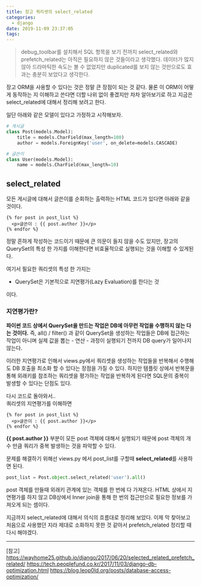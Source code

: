 ```yaml
---
title: 장고 쿼리셋의 select_related
categories:
  - django
date: 2019-11-09 23:37:05
tags:
---
```


> debug_toolbar를 설치해서 SQL 항목을 보기 전까지 select_related와 prefetch_related는 아직은 필요하지 않은 것들이라고 생각했다. 데이터가 많지 않아 드라마틱한 속도는 볼 수 없었지만 duplicated를 보지 않는 것만으로도 효과는 충분히 보았다고 생각한다.

장고 ORM을 사용할 수 있다는 것은 정말 큰 장점이 되는 것 같다. 물론 이 ORM이 어떻게 동작하는 지 이해하고 쓴다면 더할 나위 없이 좋겠지만 차차 알아보기로 하고 지금은 select_related에 대해서 정리해 보려고 한다.

일단 아래와 같은 모델이 있다고 가정하고 시작해보자.

```python
# 게시글
class Post(models.Model):
    title = models.CharField(max_length=100)
    author = models.ForeignKey('user', on_delete=models.CASCADE)

# 글쓴이
class User(models.Model):
    name = models.CharField(max_length=10)
```

## select_related

모든 게시글에 대해서 글쓴이를 순회하는 출력하는 HTML 코드가 있다면 아래와 같을 것이다.

```django
{% for post in post_list %}
  <p>글쓴이 : {{ post.author }}</p>
{% endfor %}
```

정말 흔하게 작성하는 코드이기 때문에 큰 의문이 들지 않을 수도 있지만, 장고의 QuerySet의 특성 한 가지를 이해한다면 비효율적으로 실행되는 것을 이해할 수 있게된다.

여기서 필요한 쿼리셋의 특성 한 가지는

- QuerySet은 기본적으로 지연평가(Lazy Evaluation)를 한다는 것

이다.

### 지연평가란?

**파이썬 코드 상에서 QuerySet을 만드는 작업은 DB에 아무런 작업을 수행하지 않는 다는 것이다.** 즉, all() / filter() 과 같이 QuerySet을 생성하는 작업들은 DB에 접근하는 작업이 아니며 실제 값을 뽑는 - 연산 - 과정이 실행되기 전까지 DB query가 일어나지 않는다.

이러한 지연평가로 인해서 views.py에서 쿼리셋을 생성하는 작업들을 반복해서 수행해도 DB 호출을 최소화 할 수 있다는 장점을 가질 수 있다. 하지만 템플릿 상에서 반복문을 통해 외래키를 참조하는 쿼리셋을 평가하는 작업을 반복하게 된다면 SQL문의 중복이 발생할 수 있다는 단점도 있다.

다시 코드로 돌아와서..  
쿼리셋의 지연평가를 이해하면

```django
{% for post in post_list %}
  <p>글쓴이 : {{ post.author }}</p>
{% endfor %}
```

**{{ post.author }}** 부분이 모든 post 객체에 대해서 실행되기 때문에 post 객체의 개수 만큼 쿼리가 중복 발생하는 것을 파악할 수 있다.

문제를 해결하기 위해선 views.py 에서 post_list를 구할때 **select_related**를 사용하면 된다.

```python
post_list = Post.object.select_related('user').all()
```

post 객체를 만들때 외래키 관계에 있는 객체를 한 번에 다 가져온다. HTML 상에서 지연평가를 하지 않고 DB상에서 Inner join을 통해 한 번의 접근만으로 필요한 정보를 가져오게 되는 셈이다.

지금까지 select_related에 대해서 의식의 흐름대로 정리해 보았다. 이제 막 찾아보고 처음으로 사용했던 지라 제대로 소화하지 못한 것 같아서 prefetch_related 정리할 때 다시 해야겠다.


---
[참고]
<https://wayhome25.github.io/django/2017/06/20/selected_related_prefetch_related/>
<https://tech.peoplefund.co.kr/2017/11/03/django-db-optimization.html>
<https://blog.leop0ld.org/posts/database-access-optimization/>
